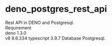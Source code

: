 # deno_postgres_rest_api
Rest API in DENO and Postgresql.<br>
Requirement<br>
deno 1.3.0<br>
v8 8.6.334
typescript 3.9.7
Database
Postgresql.

